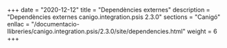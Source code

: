+++
date        = "2020-12-12"
title       = "Dependències externes"
description = "Dependències externes canigo.integration.psis 2.3.0"
sections    = "Canigó"
enllac		= "/documentacio-llibreries/canigo.integration.psis/2.3.0/site/dependencies.html"
weight		= 6
+++
